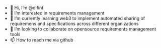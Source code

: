 - 👋 Hi, I’m @difint
- 👀 I’m interested in requirements management
- 🌱 I’m currently learning web3 to implement automated sharing of requiremens and specifications across different organizations
- 💞️ I’m looking to collaborate on opensource requirements management tools
- 📫 How to reach me via github

<!---
yarm-tools/yarm-tools is a ✨ special ✨ repository because its `README.md` (this file) appears on your GitHub profile.
You can click the Preview link to take a look at your changes.
--->
